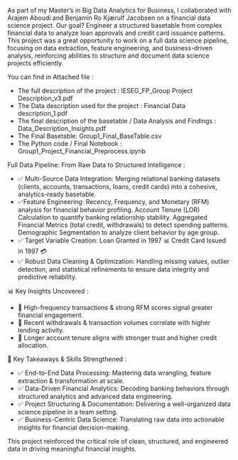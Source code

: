As part of my Master’s in Big Data Analytics for Business, I collaborated with Arajem Aboudi and  Benjamin Ro Kjærulf Jacobsen on a financial data science project.
Our goal? Engineer a structured basetable from complex financial data to analyze loan approvals and credit card issuance patterns.
This project was a great opportunity to work on a full data science pipeline, focusing on data extraction, feature engineering, and business-driven analysis, reinforcing abilities to structure and document data science projects efficiently.

You can find in Attached file :
- The full description of the project : IESEG_FP_Group Project Description_v3.pdf
- The Data description used for the project : Financial Data description_1.pdf
- The final description of the basetable / Data Analysis and Findings : Data_Description_Insights.pdf
- The Final Basetable: Group1_Final_BaseTable.csv
- The Python code / Final Notebook : Group1_Project_Financial_Preprocess.ipynb

Full Data Pipeline: From Raw Data to Structured Intelligence :
- ✅ Multi-Source Data Integration: Merging relational banking datasets (clients, accounts, transactions, loans, credit cards) into a cohesive, analytics-ready basetable.
- ✅Feature Engineering: 
Recency, Frequency, and Monetary (RFM) analysis for financial behavior profiling.
Account Tenure (LOR) Calculation to quantify banking relationship stability.
Aggregated Financial Metrics (total credit, withdrawals) to detect spending patterns.
Demographic Segmentation to analyze client behavior by age group.
- ✅ Target Variable Creation:
Loan Granted in 1997 📊
Credit Card Issued in 1997 💳
- ✅ Robust Data Cleaning & Optimization: Handling missing values, outlier detection, and statistical refinements to ensure data integrity and predictive reliability.

📊 Key Insights Uncovered :
- 🔹 High-frequency transactions & strong RFM scores signal greater financial engagement.
- 🔹 Recent withdrawals & transaction volumes correlate with higher lending activity.
- 🔹 Longer account tenure aligns with stronger trust and higher credit allocation.

🎯 Key Takeaways & Skills Strengthened :
- ✅ End-to-End Data Processing: Mastering data wrangling, feature extraction & transformation at scale.
- ✅ Data-Driven Financial Analytics: Decoding banking behaviors through structured analytics and advanced data engineering.
- ✅ Project Structuring & Documentation: Delivering a well-organized data science pipeline in a team setting.
- ✅ Business-Centric Data Science: Translating raw data into actionable insights for financial decision-making.

This project reinforced the critical role of clean, structured, and engineered data in driving meaningful financial insights.
